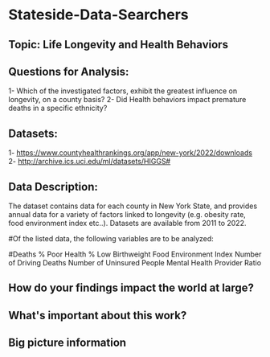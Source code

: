 # Stateside-Data-Searchers

## Topic: Life Longevity and Health Behaviors

## Questions for Analysis: 
1- Which of the investigated factors, exhibit the greatest influence on longevity, on a county basis?
2- Did Health behaviors impact premature deaths in a specific ethnicity?

## Datasets:
1- https://www.countyhealthrankings.org/app/new-york/2022/downloads
2- http://archive.ics.uci.edu/ml/datasets/HIGGS#

## Data Description:
The dataset contains data for each county in New York State, and provides annual data for a variety of factors linked to longevity (e.g. obesity rate, food environment index etc..). Datasets are available from 2011 to 2022.

#Of the listed data, the following variables are to be analyzed:

#Deaths
% Poor Health
% Low Birthweight
Food Environment Index
Number of Driving Deaths
Number of Uninsured People
Mental Health Provider Ratio

## How do your findings impact the world at large?



## What's important about this work?



## Big picture information
